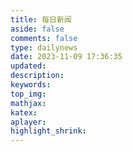 ```yaml
---
title: 每日新闻
aside: false
comments: false
type: dailynews
date: 2023-11-09 17:36:35
updated:
description:
keywords:
top_img:
mathjax:
katex:
aplayer:
highlight_shrink:
---
```

<!DOCTYPE html>
<html>
<body>

<div id="imageDiv" style="text-align: center;"></div>

<script>
window.onload = function() {
  var img = document.createElement('img');
  img.src = "https://icu007.work/wp-content/uploads/2023/11/output.png?timestamp=" + new Date().getTime();
  document.getElementById('imageDiv').appendChild(img);
}
</script>

</body>
</html>